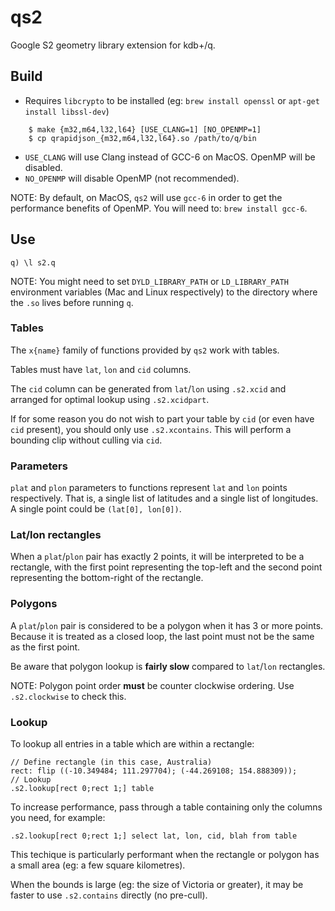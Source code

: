 qs2
===

Google S2 geometry library extension for kdb+/q.

## Build

* Requires `libcrypto` to be installed (eg: `brew install openssl` or `apt-get install libssl-dev`)

```
    $ make {m32,m64,l32,l64} [USE_CLANG=1] [NO_OPENMP=1]
    $ cp qrapidjson_{m32,m64,l32,l64}.so /path/to/q/bin
```

* `USE_CLANG` will use Clang instead of GCC-6 on MacOS. OpenMP will be disabled.
* `NO_OPENMP` will disable OpenMP (not recommended).

NOTE: By default, on MacOS, `qs2` will use `gcc-6` in order to get the performance benefits of OpenMP.
You will need to: `brew install gcc-6`.

## Use

    q) \l s2.q

NOTE: You might need to set `DYLD_LIBRARY_PATH` or `LD_LIBRARY_PATH` environment variables
(Mac and Linux respectively) to the directory where the `.so` lives before running `q`.

### Tables

The `x{name}` family of functions provided by `qs2` work with tables.

Tables must have `lat`, `lon` and `cid` columns.

The `cid` column can be generated from `lat`/`lon` using `.s2.xcid` and
arranged for optimal lookup using `.s2.xcidpart`.

If for some reason you do not wish to part your table by `cid` (or even have `cid` present),
you should only use `.s2.xcontains`. This will perform a bounding clip without culling via `cid`.

### Parameters

`plat` and `plon` parameters to functions represent `lat` and `lon` points respectively.
That is, a single list of latitudes and a single list of longitudes. A single point could be `(lat[0], lon[0])`.

### Lat/lon rectangles

When a `plat`/`plon` pair has exactly 2 points, it will be interpreted to be a rectangle,
with the first point representing the top-left and the second point representing the bottom-right of the rectangle.

### Polygons

A `plat`/`plon` pair is considered to be a polygon when it has 3 or more points.
Because it is treated as a closed loop, the last point must not be the same as the first point.

Be aware that polygon lookup is **fairly slow** compared to `lat`/`lon` rectangles.

NOTE: Polygon point order **must** be counter clockwise ordering. Use `.s2.clockwise` to check this.

### Lookup

To lookup all entries in a table which are within a rectangle:

```
// Define rectangle (in this case, Australia)
rect: flip ((-10.349484; 111.297704); (-44.269108; 154.888309));
// Lookup
.s2.lookup[rect 0;rect 1;] table
```

To increase performance, pass through a table containing only the columns you need, for example:

```
.s2.lookup[rect 0;rect 1;] select lat, lon, cid, blah from table
```

This techique is particularly performant when the rectangle or polygon has a small area (eg: a few square kilometres).

When the bounds is large (eg: the size of Victoria or greater), it may be faster to use `.s2.contains` directly (no pre-cull).

